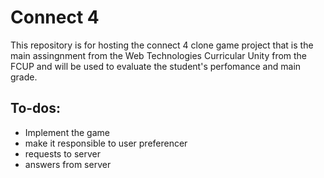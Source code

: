 # Connect 4
This repository is for hosting the connect 4 clone game project that is the main assingnment from the Web Technologies Curricular Unity from the FCUP and will be used to evaluate the student's perfomance and main grade.

## To-dos:

* Implement the game
* make it responsible to user preferencer
* requests to server
* answers from server
